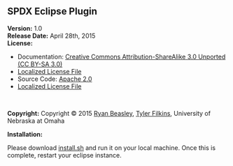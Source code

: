 SPDX Eclipse Plugin
---

**Version:** 1.0 
<br>
**Release Date:** April 28th, 2015
<br>
**License:**
 - Documentation: [Creative Commons Attribution-ShareAlike 3.0 Unported (CC BY-SA 3.0)](https://creativecommons.org/licenses/by-sa/3.0/)
  -  [Localized License File](https://github.com/TCF-30/SPDX_Eclipse_Plugin/blob/dev/DocumentationLicense)
 - Source Code: [Apache 2.0](http://www.apache.org/licenses/LICENSE-2.0)
  -  [Localized License File](https://github.com/TCF-30/SPDX_Eclipse_Plugin/blob/dev/SourceLicense)
<br>

**Copyright:** Copyright © 2015 [Ryan Beasley](https://github.com/ryanbeaz), [Tyler Filkins](https://github.com/TCF-30), University of Nebraska at Omaha

**Installation:**
<br>

Please download [install.sh](https://github.com/TCF-30/SPDX_Eclipse_Plugin/blob/dev/Plugin%20Versions/Version%201.0/install.sh) and run it on your local machine.  Once this is complete, restart your eclipse instance.
